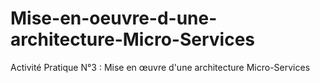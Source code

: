 # Mise-en-oeuvre-d-une-architecture-Micro-Services
Activité Pratique N°3 : Mise en œuvre d'une architecture Micro-Services
